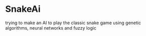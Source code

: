 # SnakeAi
trying to make an AI to play the classic snake game using genetic algorithms, neural networks and fuzzy logic
